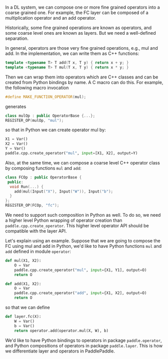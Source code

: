 In a DL system, we can compose one or more fine grained operators into a coarse grained one.  For example, the FC layer can be composed of a multiplication operator and an add operator.

Historically, some fine grained operations are known as operators, and some coarse level ones are known as layers.  But we need a well-defined separation.

In general, operators are those very fine grained operations, e.g., mul and add. In the implementation, we can write them as C++ functions:

```c++
template <typename T> T add(T x, T y) { return x + y; }
template <typename T> T mul(T x, T y) { return x * y; }
```

Then we can wrap them into operators which are C++ classes and can be created from Python bindings by name.  A C macro can do this. For example, the following macro invocation

```c++
#define MAKE_FUNCTION_OPERATOR(mul);
```

generates

```c++
class mulOp : public OperatorBase {...};
REGISTER_OP(mulOp, "mul");
```

so that in Python we can create operator mul by:

```python
X1 = Var()
X2 = Var()
Y = Var()
paddle.cpp.create_operator("mul", input=[X1, X2], output=Y)
```

Also, at the same time, we can compose a coarse level C++ operator class by composing functions `mul` and `add`:

```c++
class FCOp : public OperatorBase {
 public:
  void Run(...) {
    add(mul(Input("X"), Input("W")), Input("b");
  }
};
REGISTER_OP(FCOp, "fc");
```

We need to support such composition in Python as well.  To do so, we need a higher level Python wrapping of operator creation than `paddle.cpp.create_operator`.  This higher level operator API should be compatible with the layer API.

Let's explain using an example.  Suppose that we are going to compose the FC using mul and add in Python, we'd like to have Python functions `mul` and `add` defined in module `operator`:

```python
def mul(X1, X2):
    O = Var
    paddle.cpp.create_operator("mul", input={X1, Y1], output=O)
    return O

def add(X1, X2):
    O = Var
    paddle.cpp.create_operator("add", input={X1, X2], output=O)
    return O
```

so that we can define

```python
def layer.fc(X):
    W = Var()
    b = Var()
    return operator.add(operator.mul(X, W), b)
```

We'd like to have Python bindings to operators in package `paddle.operator`, and Python compositions of operators in package `paddle.layer`.  This is how we differentiate layer and operators in PaddlePaddle.
